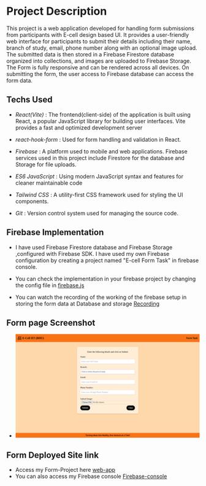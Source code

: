 # Project Description

This project is a web application developed for handling form submissions from participants with E-cell design based UI. It provides a user-friendly web interface for participants to submit their details including their name, branch of study, email, phone number along with an optional image upload. The submitted data is then stored in a Firebase Firestore database organized into collections, and images are uploaded to Firebase Storage. The Form is fully responsive and can be rendered across all devices. On submitting the form, the user access to Firebase database can access the form data.

## Techs Used

- *React(Vite)* : The frontend(client-side) of the application is built using React, a popular JavaScript library for building user interfaces. Vite provides a fast and optimized development server

- *react-hook-form* : Used for form handling and validation in React.

- *Firebase* : A platform used to mobile and web applications. Firebase services used in this project include Firestore for the database and Storage for file uploads.

- *ES6 JavaScript* : Using modern JavaScript syntax and features for cleaner maintainable code

- *Tailwind CSS* : A utility-first CSS framework used for styling the UI components.

- *Git* : Version control system used for managing the source code.

## Firebase Implementation

- I have used Firebase Firestore database and Firebase Storage ,configured with Firebase SDK. I have used my own Firebase configuration by creating a project named "E-cell Form Task" in firebase console. 
- You can check the implementation in your firebase project by changing the config file in [firebase.js](./src/firebase.js)

- You can watch the recording of the working of the firebase setup in storing the form data at Database and storage
  [Recording](https://drive.google.com/file/d/1EJN-wv6sAjYDM8iC6qB3TX63eN_rXYKt/view?usp=sharing)

## Form page Screenshot

- ![Form Page](public/Form.png)

## Form Deployed Site link
- Access my Form-Project here [web-app](https://e-cell-form-task.web.app/)
- You can also access my Firebase console [Firebase-console](https://console.firebase.google.com/project/e-cell-form-task/overview)
